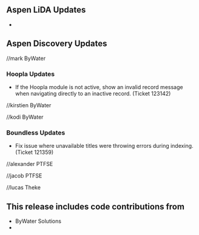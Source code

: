 ## Aspen LiDA Updates
- 

## Aspen Discovery Updates
//mark ByWater
### Hoopla Updates
- If the Hoopla module is not active, show an invalid record message when navigating directly to an inactive record. (Ticket 123142)

//kirstien ByWater

//kodi ByWater
### Boundless Updates
- Fix issue where unavailable titles were throwing errors during indexing. (Ticket 121359)

//alexander PTFSE

//jacob PTFSE

//lucas Theke


## This release includes code contributions from
- ByWater Solutions
- 